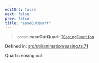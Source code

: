 ```yaml
---
editUrl: false
next: false
prev: false
title: "easeOutQuart"
---
```


> `const` **easeOutQuart**: [`TEasingFunction`](/api/fabric/namespaces/util/type-aliases/teasingfunction/)

Defined in: [src/util/animation/easing.ts:71](https://github.com/fabricjs/fabric.js/blob/8206f10a405480a7ba988ff6cfdde6412c1f13f8/src/util/animation/easing.ts#L71)

Quartic easing out
